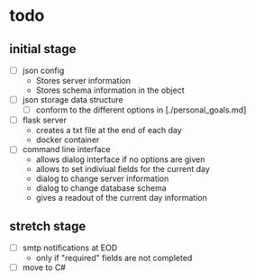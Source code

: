 # todo

## initial stage
- [ ] json config
  - Stores server information
  - Stores schema information in the object
- [ ] json storage data structure
  - [ ] conform to the different options in [./personal_goals.md]
- [ ] flask server
  - creates a txt file at the end of each day
  - docker container
- [ ] command line interface
  - allows dialog interface if no options are given
  - allows to set indiviual fields for the current day
  - dialog to change server information
  - dialog to change database schema
  - gives a readout of the current day information

## stretch stage
- [ ] smtp notifications at EOD
  - only if "required" fields are not completed
- [ ] move to C#
